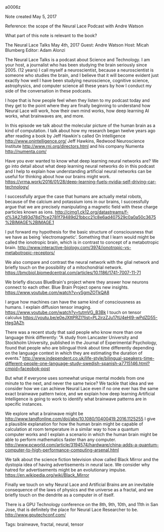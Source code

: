 a0006z

Note created May 5, 2017

Reference: the scope of the Neural Lace Podcast with Andre Watson

What part of this note is relevant to the book?

The Neural Lace Talks
May 4th, 2017
Guest: Andre Watson
Host: Micah Blumberg
Editor: Adam Alonzi

The Neural Lace Talks is a podcast about Science and Technology. I am your host, a journalist who has been studying the brain seriously since 2005. (12 years) I call myself a neuroscientist, because a neuroscientist is someone who studies the brain, and I believe that it will become evident just exactly how well I have been studying neuroscience, cognitive science, astrophysics, and computer science all these years by how I conduct my side of the conversation in these podcasts.

I hope that is how people feel when they listen to my podcast today and they get to the point where they are finally beginning to understand how Neural Lace will work, how their own mind works, how deep learning AI works, what brainwaves are, and more. 

In this episode we talk about the molecular picture of the human brain as a kind of computation.
I talk about how my research began twelve years ago after reading a book by Jeff Hawkin's called On Intelligence http://www.onintelligence.org/
Jeff Hawkins, Redwood Neuroscience Institute http://www.rni.org/directors.html
and his company Numenta http://numenta.com/

Have you ever wanted to know what deep learning neural networks are? We go into detail about what deep learning neural networks do in this podcast and I help to explain how understanding artificial neural networks can be useful for thinking about how our brains might work.
https://vrma.work/2016/01/28/deep-learning-fuels-nvidia-self-driving-car-technology/

I successfully argue the case that humans are actually metal robots, because of the calcium and potassium ions in our brains, I successfully argue that we are precisely manipulating a magnetic field with these charge particles known as ions.
http://cimg1.ck12.org/datastreams/f-d%3A27d93d78d7fce2781f79489d21bbcc21c8e6ad407529c0a0a50c3675%2BIMAGE%2BIMAGE.1

I put forward my hypothesis for the basic structure of consciousness that we have as being 'electromagnetic'. Something that I learn would might be called the ionotropic brain, which is in contrast to concept of a metabotropic brain. http://www.interactive-biology.com/3974/ionotropic-vs-metabotropic-receptors/

We also compare and contrast the neural network with the glial network and briefly touch on the possibility of a mitochondrial network. https://bmcbiol.biomedcentral.com/articles/10.1186/1741-7007-11-71

We briefly discuss BlueBrain's project where they answer how neurons connect to each other. Blue Brain Project opens new insights. https://www.youtube.com/watch?v=ySgmZOTkQA8

I argue how machines can have the same kind of consciousness as humans.
I explain diffusion tensor imaging. https://www.youtube.com/watch?v=tutmVG_B3Bk
I touch on tensor calculus https://youtu.be/e0eJXttPRZI?list=PL2irzZJu17tU4eHI9-wPdZD55-Heg3AZh

There was a recent study that said people who know more than one language think differently: "A study from Lancaster University and Stockholm University, published in the Journal of Experimental Psychology, found that people who are bilingual think about time differently depending on the language context in which they are estimating the duration of events." http://www.independent.co.uk/life-style/bilingual-speakers-time-different-people-one-language-study-swedish-spanish-a7715146.html?cmpid=faceobok-post

But what if everyone uses somewhat unique mental models from one minute to the next, and never the same twice? We tackle that idea and we consider how we can achieve Neural Lace even if no one ever has the same exact brainwave pattern twice, and we explain how deep learning Artificial Intelligence is going to work to identify what brainwave patterns are in specific instances.

We explore what a brainwave might be http://www.tandfonline.com/doi/abs/10.1080/10400419.2016.1125255
I give a plausible explanation for how the human brain might be capable of calculation at room temperature in a similar way to how a quantum computer works and I explain a scenario in which the human brain might be able to perform mathematics faster than any computer. http://www.pcworld.com/article/3194574/hardware/china-adds-a-quantum-computer-to-high-performance-computing-arsenal.html

We talk about the science fiction television show called Black Mirror and the dystopia idea of having advertisements in neural lace. We consider why hatred for advertisements might be an evolutionary impulse.
https://en.wikipedia.org/wiki/Black_Mirror

Finally we touch on why Neural Lace and Artificial Brains are an inevitable consequence of the laws of physics and the universe as a fractal, and we briefly touch on the dendrite as a computer in of itself.

There is a GPU Technology conference on the 8th, 9th, 10th, and 11th in San Jose, that is definitely the place for Neural Lace Researcher to be.
http://www.gputechconf.com/

Tags:
  brainwave, fractal, neural, tensor
